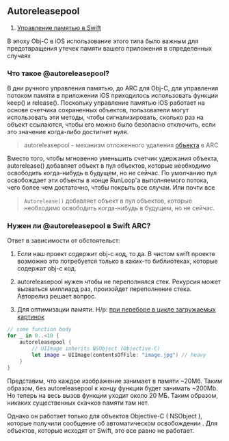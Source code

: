 ## Autoreleasepool

1. [Управление памятью в Swift](https://itnan.ru/post.php?c=1&p=592385)

В эпоху Obj-C в iOS использование этого типа было важным для предотвращения утечек памяти вашего приложения в определенных случаях

### Что такое @autoreleasepool?

В дни ручного управления памятью, до ARC для Obj-C, для управления потоком памяти в приложении iOS приходилось использовать функции keep() и release(). Поскольку управление памятью iOS работает на основе счетчика сохраненных объектов, пользователи могут использовать эти методы, чтобы сигнализировать, сколько раз на объект ссылаются, чтобы его можно было безопасно отключить, если это значение когда-либо достигнет нуля.

> autoreleasepool - механизм отложенного удаления [объекта](/Swift/DataStructures/StructAndClass/ObjectLifeCycle.md) в ARC

Вместо того, чтобы мгновенно уменьшить счетчик удержания объекта, autorelease() добавляет объект в пул объектов, которые необходимо освободить когда-нибудь в будущем, но не сейчас. По умолчанию пул освобождает эти объекты в конце RunLoop'a выполняемого потока, чего более чем достаточно, чтобы покрыть все случаи. Или почти все

> `Autorelease()` добавляет объект в пул объектов, которые необходимо освободить когда-нибудь в будущем, но не сейчас.

### Нужен ли @autoreleasepool в Swift ARC?

Ответ в зависимости от обстоятельст: 

1) Если наш проект содержит obj-c код, то да. В чистом swift проекте возможно это потребуется только в каких-то библиотеках, которые содержат obj-c код.

2) autoreleasepool нужен чтобы не переполнялся стек. Рекурсия может вызваться миллиард раз, произойдет переполнение стека. Авторелиз решает вопрос.

3) Для оптимизации памяти. Н/р: [при переборе в цикле загружаемых картинок](https://betterprogramming.pub/what-is-autorelease-pool-in-swift-c652784f329e)

```swift
// some function body
for _ in 0..<10 {
    autoreleasepool {
        // UIImage inherits NSObject (Objective-C)
        let image = UIImage(contentsOfFile: "image.jpg") // heavy
    }
}
```

Представим, что каждое изображение занимает в памяти ~20Мб. Таким образом, без autoreleasepool к концу функции будет занимать ~200Mb. Но теперь на весь вызов функции уходит около 20 МБ. Таким образом, никаких существенных скачков памяти там нет.

Однако он работает только для объектов Objective-C ( NSObject ), которые получили сообщение об автоматическом освобождении . Для объектов, которые исходят от Swift, это все равно не работает.